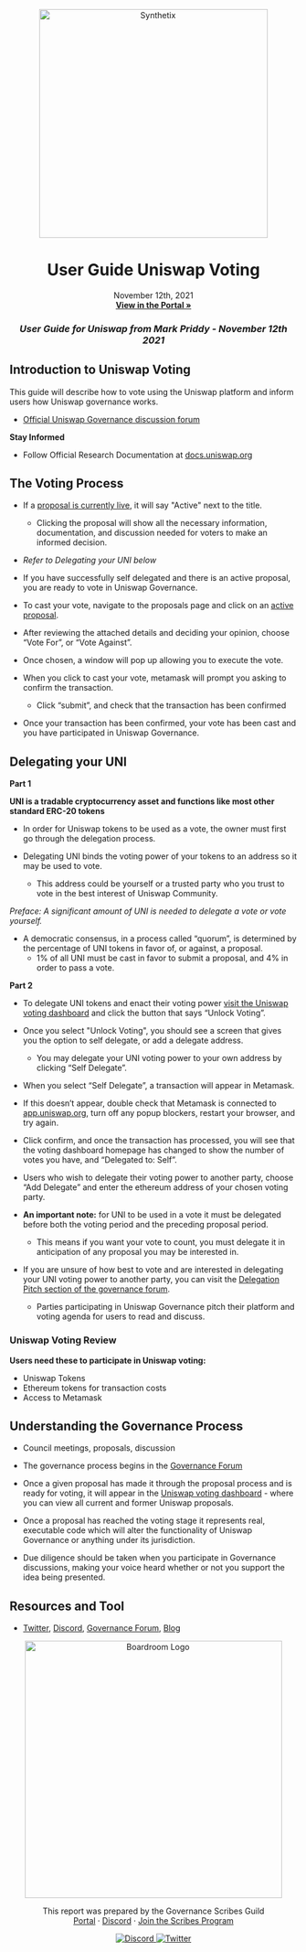 <p align="center">
  <a href="http://app.boardroom.info/BanklessDAO">
    <img src="https://static.wixstatic.com/media/8e7ed0_0065e226d9944340bff93a8bb04fec15~mv2.jpg/v1/fill/w_1000,h_563,al_c,q_90,usm_0.66_1.00_0.01/8e7ed0_0065e226d9944340bff93a8bb04fec15~mv2.jpg" alt="Synthetix" width="400" />
  </a>
  <h1 align="center">User Guide Uniswap Voting</h1>
  <p align="center">
    November 12th, 2021
  <br />
  <a href="http://app.boardroom.info/BanklessDAO"><strong>View in the Portal »</strong></a>
  <br />
  </p>
</p>

### <p align="center"> *User Guide for Uniswap from Mark Priddy - November 12th 2021*


## Introduction to Uniswap Voting

This guide will describe how to vote using the Uniswap platform and inform users how Uniswap governance works.
- [Official Uniswap Governance discussion forum](https://gov.uniswap.org/)

**Stay Informed**
  
- Follow Official Research Documentation at [docs.uniswap.org](https://docs.uniswap.org/protocol/V2/concepts/advanced-topics/research)

## The Voting Process
  
- If a [proposal is currently live](https://app.uniswap.org/#/vote), it will say "Active" next to the title. 
  - Clicking the proposal will show all the necessary information, documentation, and discussion needed for voters to make an informed decision.
  
- *Refer to Delegating your UNI below*
  
- If you have successfully self delegated and there is an active proposal, you are ready to vote in Uniswap Governance.
  
- To cast your vote, navigate to the proposals page and click on an [active proposal](https://app.uniswap.org/#/vote/2/9).
  
- After reviewing the attached details and deciding your opinion, choose “Vote For”, or “Vote Against”.
  
- Once chosen, a window will pop up allowing you to execute the vote.
  
- When you click to cast your vote, metamask will prompt you asking to confirm the transaction.
  - Click “submit”, and check that the transaction has been confirmed  

- Once your transaction has been confirmed, your vote has been cast and you have participated in Uniswap Governance.

## Delegating your UNI

	
**Part 1**
	
**UNI is a tradable cryptocurrency asset and functions like most other standard ERC-20 tokens**
  
- In order for Uniswap tokens to be used as a vote, the owner must first go through the delegation process. 

- Delegating UNI binds the voting power of your tokens to an address so it may be used to vote. 
  - This address could be yourself or a trusted party who you trust to vote in the best interest of Uniswap Community.

*Preface: A significant amount of UNI is needed to delegate a vote or vote yourself.*
  
- A democratic consensus, in a process called “quorum”, is determined by the percentage of UNI tokens in favor of, or against, a proposal. 
  - 1% of all UNI must be cast in favor to submit a proposal, and 4% in order to pass a vote.

**Part 2**
	
- To delegate UNI tokens and enact their voting power [visit the Uniswap voting dashboard](https://app.uniswap.org/#/vote) and click the button that says “Unlock Voting”.
  
- Once you select "Unlock Voting", you should see a screen that gives you the option to self delegate, or add a delegate address. 
  - You may delegate your UNI voting power to your own address by clicking “Self Delegate”.
 
- When you select “Self Delegate”, a transaction will appear in Metamask. 

- If this doesn’t appear, double check that Metamask is connected to [app.uniswap.org](https://app.uniswap.org/#/swap), turn off any popup blockers, restart your browser, and try again. 

- Click confirm, and once the transaction has processed, you will see that the voting dashboard homepage has changed to show the number of votes you have, and “Delegated to: Self”.  

- Users who wish to delegate their voting power to another party, choose “Add Delegate” and enter the ethereum address of your chosen voting party.  
  
- **An important note:** for UNI to be used in a vote it must be delegated before both the voting period and the preceding proposal period. 
  - This means if you want your vote to count, you must delegate it in anticipation of any proposal you may be interested in.
  
- If you are unsure of how best to vote and are interested in delegating your UNI voting power to another party, you can visit the [Delegation Pitch section of the governance forum](https://gov.uniswap.org/c/delegation-pitch/6). 
  - Parties participating in Uniswap Governance pitch their platform and voting agenda for users to read and discuss.
  
  
### Uniswap Voting Review
  
**Users need these to participate in Uniswap voting:**

- Uniswap Tokens
- Ethereum tokens for transaction costs
- Access to Metamask  
  
## Understanding the Governance Process
  - Council meetings, proposals, discussion
  
- The governance process begins in the [Governance Forum](https://gov.uniswap.org/)

- Once a given proposal has made it through the proposal process and is ready for voting, it will appear in the [Uniswap voting dashboard](https://app.uniswap.org/#/vote) - where you can view all current and former Uniswap proposals.
 
- Once a proposal has reached the voting stage it represents real, executable code which will alter the functionality of Uniswap Governance or anything under its jurisdiction. 
 
- Due diligence should be taken when you participate in Governance discussions, making your voice heard whether or not you support the idea being presented.
  
  
## Resources and Tool

- [Twitter](https://twitter.com/Uniswap), [Discord](https://discord.gg/xC9X5FQYC8), [Governance Forum](https://gov.uniswap.org/), [Blog](https://uniswap.org/blog/)


 <p align="center">
  <a href="http://app.boardroom.info/">
    <img src="https://i.ibb.co/PFcchnQ/boardroom.png" alt="Boardroom Logo" width="450" />
  </a>
</p>

<p align="center">
	This report was prepared by the Governance Scribes Guild
  <br />
  <a href="http://boardroom.info/">Portal</a>
  ·
  <a href="https://discord.com/invite/tgrTFg9">Discord</a>
  ·
  <a href="https://boardroom.mirror.xyz/JHrN8nVy_J4C7Xzj37zoyPANg0ZnNszhWy9YOZHC0lM">Join the Scribes Program</a>
</p>

<p align="center">
  <a href="https://discord.gg/CEZ8WfuK8s">
    <img src="https://img.shields.io/badge/Discord-Join-7289da?style=for-the-badge&logo=discord&logoColor=white" alt="Discord" />
  </a>
  <a href="https://twitter.com/boardroom_info">
    <img src="https://img.shields.io/badge/Twitter-Follow-1da1f2?style=for-the-badge&logo=twitter&logoColor=white" alt="Twitter" />
  </a>
</p>





